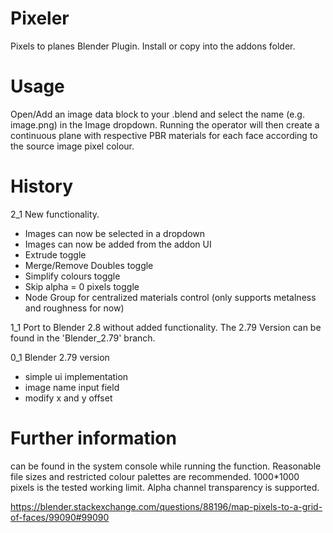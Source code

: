 
# Pixeler
Pixels to planes Blender Plugin. Install or copy into the addons folder.

# Usage
Open/Add an image data block to your .blend and select the name (e.g. image.png) in the Image dropdown. Running the operator will then create a continuous plane with respective PBR materials for each face according to the source image pixel colour.

# History
2_1
New functionality.
  - Images can now be selected in a dropdown
  - Images can now be added from the addon UI
  - Extrude toggle
  - Merge/Remove Doubles toggle
  - Simplify colours toggle
  - Skip alpha = 0 pixels toggle
  - Node Group for centralized materials control (only supports metalness and roughness for now)

1_1
Port to Blender 2.8 without added functionality. The 2.79 Version can be found in the 'Blender_2.79' branch.

0_1
Blender 2.79 version 
  - simple ui implementation
  - image name input field
  - modify x and y offset

# Further information
can be found in the system console while running the function. Reasonable file sizes and restricted colour palettes are recommended. 1000*1000 pixels is the tested working limit. Alpha channel transparency is supported.

https://blender.stackexchange.com/questions/88196/map-pixels-to-a-grid-of-faces/99090#99090

